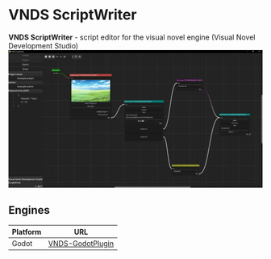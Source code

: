# VNDS ScriptWriter
**VNDS ScriptWriter** - script editor for the visual novel engine (Visual Novel Development Studio)
![VNDS screenshot](https://github.com/lb357/VNDS-ScriptWriter/blob/main/vnds_screenshot.PNG?raw=true)
## Engines
| Platform | URL |
| -------- | --- |
| Godot | [VNDS-GodotPlugin](https://github.com/lb357/VNDS-GodotPlugin) |

